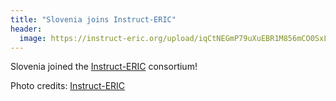 ```yaml
---
title: "Slovenia joins Instruct-ERIC"
header:
  image: https://instruct-eric.org/upload/iqCtNEGmP79uXuEBR1M856mCO0SxLUIL.jpg
---
```


Slovenia joined the [Instruct-ERIC](https://instruct-eric.org/) consortium!

Photo credits: [Instruct-ERIC](https://instruct-eric.org/)